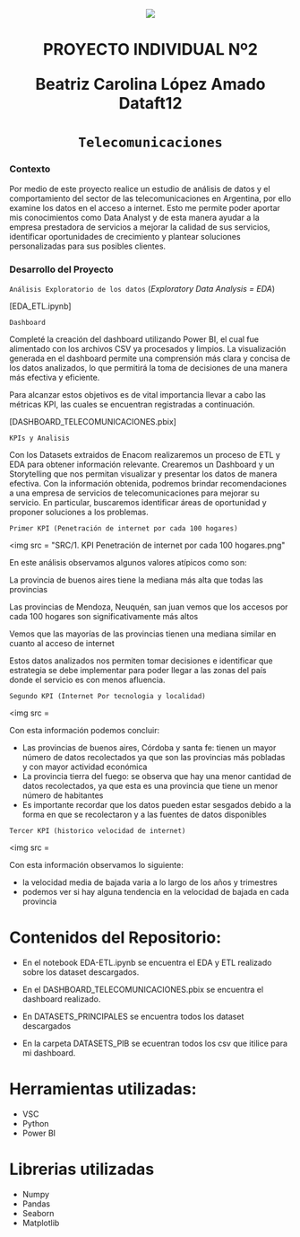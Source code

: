 <p align='center'>
<img src ="https://d31uz8lwfmyn8g.cloudfront.net/Assets/logo-henry-white-lg.png">
<p>

<h1 align='center'>
 <b>PROYECTO INDIVIDUAL Nº2</b>

 Beatriz Carolina López Amado Dataft12</h1>
</h1>
 
# <h1 align="center">**`Telecomunicaciones`**</h1>


### **Contexto**

Por medio de este proyecto realice un estudio de análisis de datos y el comportamiento del sector de las telecomunicaciones en Argentina, por ello examine los datos en el acceso a internet.
Esto me permite poder aportar mis conocimientos como Data Analyst y de esta manera ayudar a la empresa prestadora de servicios a mejorar la calidad de sus servicios, identificar oportunidades de crecimiento y plantear soluciones personalizadas para sus posibles clientes.



### **Desarrollo del Proyecto**

`Análisis Exploratorio de los datos` (_Exploratory Data Analysis = EDA_)



[EDA_ETL.ipynb]

`Dashboard`

Completé la creación del dashboard utilizando Power BI, el cual fue alimentado con los archivos CSV ya procesados y limpios. La visualización generada en el dashboard permite una comprensión más clara y concisa de los datos analizados, lo que permitirá la toma de decisiones de una manera más efectiva y eficiente.

Para alcanzar estos objetivos es de vital importancia llevar a cabo las métricas KPI, las cuales se encuentran registradas a continuación.

[DASHBOARD_TELECOMUNICACIONES.pbix]

`KPIs y Analisis`

Con los Datasets extraidos de Enacom realizaremos un proceso de ETL  y EDA para obtener información relevante. Crearemos un Dashboard y un Storytelling que nos permitan visualizar y presentar los datos de manera efectiva. Con la información obtenida, podremos brindar recomendaciones a una empresa de servicios de telecomunicaciones para mejorar su servicio. En particular, buscaremos identificar áreas de oportunidad y proponer soluciones a los problemas.



 `Primer KPI (Penetración de internet por cada 100 hogares)`

<img src = "SRC/1. KPI Penetración de internet por cada 100 hogares.png"

En este análisis observamos algunos valores atípicos como son:

 La provincia de buenos aires tiene la mediana más alta que todas las provincias
 
 Las provincias de Mendoza, Neuquén, san juan vemos que los accesos por cada 100 hogares son significativamente más altos
 
 Vemos que las mayorías de las provincias tienen una mediana similar en cuanto al acceso de internet
 
 Estos datos analizados nos permiten tomar decisiones e identificar que estrategia se debe implementar para poder llegar a las zonas del país donde el servicio es con menos 
 afluencia.



 `Segundo KPI (Internet Por tecnologia y localidad)`

<img src =

Con esta información podemos concluir:
- Las provincias de buenos aires, Córdoba y santa fe: tienen un mayor número de datos recolectados ya que son las provincias más pobladas y con mayor actividad económica
- La provincia tierra del fuego: se observa que hay una menor cantidad de datos recolectados, ya que esta es una provincia que tiene un menor número de habitantes
- Es importante recordar que los datos pueden estar sesgados debido a la forma en que se recolectaron y a las fuentes de datos disponibles



`Tercer KPI (historico velocidad de internet)`

<img src =

Con esta información observamos lo siguiente:
- la velocidad media de bajada varia a lo largo de los años y trimestres
- podemos ver si hay alguna tendencia en la velocidad de bajada en cada provincia 


# Contenidos del Repositorio:

- En el notebook EDA-ETL.ipynb se encuentra el EDA y ETL realizado sobre los dataset descargados.

- En el DASHBOARD_TELECOMUNICACIONES.pbix se encuentra el dashboard realizado.

- En DATASETS_PRINCIPALES se encuentra todos los dataset descargados

- En la carpeta DATASETS_PIB se ecuentran todos los csv que itilice para mi dashboard.

 
# Herramientas utilizadas: 
 
- VSC 
- Python 
- Power BI 

 
# Librerias utilizadas 

- Numpy
- Pandas 
- Seaborn  
- Matplotlib
